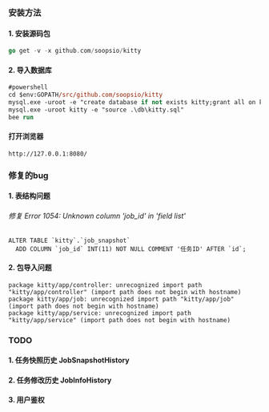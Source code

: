 ### 安装方法
#### 1. 安装源码包

```go
go get -v -x github.com/soopsio/kitty
```
#### 2. 导入数据库

```ps
#powershell
cd $env:GOPATH/src/github.com/soopsio/kitty
mysql.exe -uroot -e "create database if not exists kitty;grant all on kitty.* to kitty@'localhost' identified by '123456'";
mysql.exe -uroot kitty -e "source .\db\kitty.sql"
bee run
```

#### 打开浏览器

```
http://127.0.0.1:8080/
```


### 修复的bug

#### 1. 表结构问题

###### 修复 Error 1054: Unknown column 'job_id' in 'field list'

```
ALTER TABLE `kitty`.`job_snapshot`   
  ADD COLUMN `job_id` INT(11) NOT NULL COMMENT '任务ID' AFTER `id`;
```

  
#### 2. 包导入问题
```
package kitty/app/controller: unrecognized import path "kitty/app/controller" (import path does not begin with hostname)
package kitty/app/job: unrecognized import path "kitty/app/job" (import path does not begin with hostname)
package kitty/app/service: unrecognized import path "kitty/app/service" (import path does not begin with hostname)
```

### TODO

#### 1. 任务快照历史 JobSnapshotHistory

#### 2. 任务修改历史 JobInfoHistory

#### 3. 用户鉴权